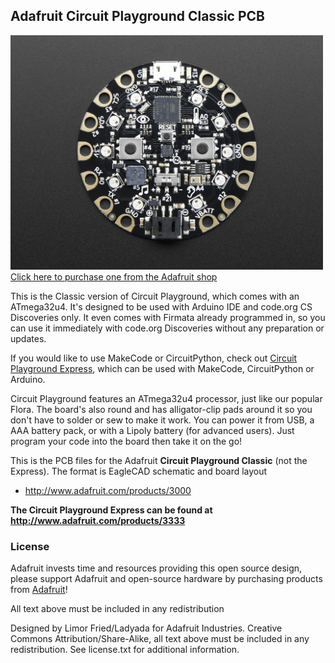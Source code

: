 ## Adafruit Circuit Playground Classic PCB
<a href="http://www.adafruit.com/products/3000"><img src="assets/image.jpg?raw=true" width="500px"><br/>
Click here to purchase one from the Adafruit shop</a>

This is the Classic version of Circuit Playground, which comes with an ATmega32u4. It's designed to be used with Arduino IDE and code.org CS Discoveries only. It even comes with Firmata already programmed in, so you can use it immediately with code.org Discoveries without any preparation or updates.

If you would like to use MakeCode or CircuitPython, check out [Circuit Playground Express](http://www.adafruit.com/products/3333), which can be used with MakeCode, CircuitPython or Arduino.

Circuit Playground features an ATmega32u4 processor, just like our popular Flora. The board's also round and has alligator-clip pads around it so you don't have to solder or sew to make it work. You can power it from USB, a AAA battery pack, or with a Lipoly battery (for advanced users). Just program your code into the board then take it on the go!

This is the PCB files for the Adafruit **Circuit Playground Classic** (not the Express). The format is EagleCAD schematic and board layout
- http://www.adafruit.com/products/3000

**The Circuit Playground Express can be found at http://www.adafruit.com/products/3333**

### License

Adafruit invests time and resources providing this open source design, please support Adafruit and open-source hardware by purchasing products from [Adafruit](https://www.adafruit.com)!

All text above must be included in any redistribution

Designed by Limor Fried/Ladyada for Adafruit Industries.
Creative Commons Attribution/Share-Alike, all text above must be included in any redistribution. 
See license.txt for additional information.
